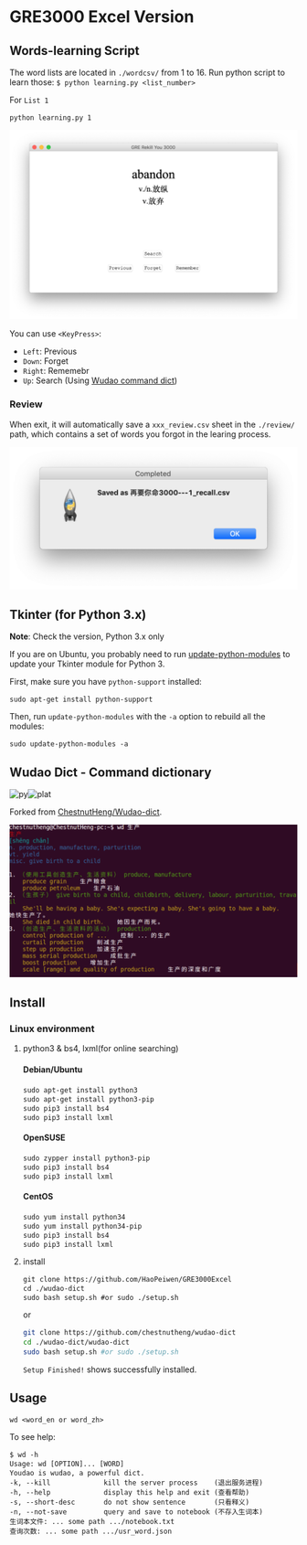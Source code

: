 # GRE3000 Excel Version

## Words-learning Script

The word lists are located in `./wordcsv/` from 1 to 16. Run python script to learn those: `$ python learning.py <list_number>`

For `List 1`

    python learning.py 1

![learning-demo](https://raw.githubusercontent.com/HaoPeiwen/GRE3000Excel/master/demo.png)

You can use `<KeyPress>`: 

- `Left`: Previous
- `Down`: Forget
- `Right`: Rememebr
- `Up`: Search (Using [Wudao command dict](#1.3))

### Review
When exit, it will automatically save a `xxx_review.csv` sheet in the `./review/` path, which contains a set of words you forgot in the learing process.

![save-demo](https://raw.githubusercontent.com/HaoPeiwen/GRE3000Excel/master/savedemo.png)

## Tkinter (for Python 3.x)

**Note**: Check the version, Python 3.x only

If you are on Ubuntu, you probably need to run [update-python-modules](http://manpages.ubuntu.com/manpages/trusty/en/man8/update-python-modules.8.html) to update your Tkinter module for Python 3.

First, make sure you have `python-support` installed:

    sudo apt-get install python-support
Then, run `update-python-modules` with the `-a` option to rebuild all the modules:

    sudo update-python-modules -a

## Wudao Dict - Command dictionary

![py](https://img.shields.io/badge/python-3.4.5-green.svg?style=plastic)![plat](https://img.shields.io/badge/platform-Ubuntu/CentOS/Debian-green.svg?style=plastic)

Forked from [ChestnutHeng/Wudao-dict](https://github.com/ChestnutHeng/Wudao-dict).


![Zh_En Demo](https://raw.githubusercontent.com/HaoPeiwen/GRE3000Excel/master/wudao.png)

## Install
### Linux environment

1. python3 & bs4, lxml(for online searching)
    #### Debian/Ubuntu
    ```
    sudo apt-get install python3
    sudo apt-get install python3-pip
    sudo pip3 install bs4
    sudo pip3 install lxml
    ```
 
    #### OpenSUSE
    ```
    sudo zypper install python3-pip
    sudo pip3 install bs4
    sudo pip3 install lxml
    ```
    #### CentOS
    ```
    sudo yum install python34
    sudo yum install python34-pip
    sudo pip3 install bs4
    sudo pip3 install lxml
    ```

2.  install

    ```
    git clone https://github.com/HaoPeiwen/GRE3000Excel
    cd ./wudao-dict
    sudo bash setup.sh #or sudo ./setup.sh
    ```
    
    or
    
    ```sh
    git clone https://github.com/chestnutheng/wudao-dict
    cd ./wudao-dict/wudao-dict
    sudo bash setup.sh #or sudo ./setup.sh
    ```

    `Setup Finished!` shows successfully installed.


## Usage

    wd <word_en or word_zh>

To see help:

    $ wd -h
    Usage: wd [OPTION]... [WORD]
    Youdao is wudao, a powerful dict.
    -k, --kill             kill the server process    (退出服务进程)
    -h, --help             display this help and exit (查看帮助)
    -s, --short-desc       do not show sentence       (只看释义)
    -n, --not-save         query and save to notebook (不存入生词本)
    生词本文件: ... some path .../notebook.txt
    查询次数: ... some path .../usr_word.json
